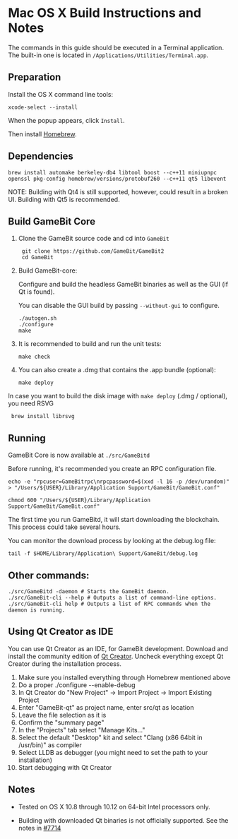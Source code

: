 Mac OS X Build Instructions and Notes
====================================
The commands in this guide should be executed in a Terminal application.
The built-in one is located in `/Applications/Utilities/Terminal.app`.

Preparation
-----------
Install the OS X command line tools:

`xcode-select --install`

When the popup appears, click `Install`.

Then install [Homebrew](http://brew.sh).

Dependencies
----------------------

    brew install automake berkeley-db4 libtool boost --c++11 miniupnpc openssl pkg-config homebrew/versions/protobuf260 --c++11 qt5 libevent

NOTE: Building with Qt4 is still supported, however, could result in a broken UI. Building with Qt5 is recommended.

Build GameBit Core
------------------------

1. Clone the GameBit source code and cd into `GameBit`

        git clone https://github.com/GameBit/GameBit2
        cd GameBit

2.  Build GameBit-core:

    Configure and build the headless GameBit binaries as well as the GUI (if Qt is found).

    You can disable the GUI build by passing `--without-gui` to configure.

        ./autogen.sh
        ./configure
        make

3.  It is recommended to build and run the unit tests:

        make check

4.  You can also create a .dmg that contains the .app bundle (optional):

        make deploy

In case you want to build the disk image with `make deploy` (.dmg / optional), you need RSVG
 
     brew install librsvg


Running
-------

GameBit Core is now available at `./src/GameBitd`

Before running, it's recommended you create an RPC configuration file.

    echo -e "rpcuser=GameBitrpc\nrpcpassword=$(xxd -l 16 -p /dev/urandom)" > "/Users/${USER}/Library/Application Support/GameBit/GameBit.conf"

    chmod 600 "/Users/${USER}/Library/Application Support/GameBit/GameBit.conf"

The first time you run GameBitd, it will start downloading the blockchain. This process could take several hours.

You can monitor the download process by looking at the debug.log file:

    tail -f $HOME/Library/Application\ Support/GameBit/debug.log

Other commands:
-------

    ./src/GameBitd -daemon # Starts the GameBit daemon.
    ./src/GameBit-cli --help # Outputs a list of command-line options.
    ./src/GameBit-cli help # Outputs a list of RPC commands when the daemon is running.

Using Qt Creator as IDE
------------------------
You can use Qt Creator as an IDE, for GameBit development.
Download and install the community edition of [Qt Creator](https://www.qt.io/download/).
Uncheck everything except Qt Creator during the installation process.

1. Make sure you installed everything through Homebrew mentioned above
2. Do a proper ./configure --enable-debug
3. In Qt Creator do "New Project" -> Import Project -> Import Existing Project
4. Enter "GameBit-qt" as project name, enter src/qt as location
5. Leave the file selection as it is
6. Confirm the "summary page"
7. In the "Projects" tab select "Manage Kits..."
8. Select the default "Desktop" kit and select "Clang (x86 64bit in /usr/bin)" as compiler
9. Select LLDB as debugger (you might need to set the path to your installation)
10. Start debugging with Qt Creator

Notes
-----

* Tested on OS X 10.8 through 10.12 on 64-bit Intel processors only.

* Building with downloaded Qt binaries is not officially supported. See the notes in [#7714](https://github.com/GameBit/GameBit2/issues/7714)
